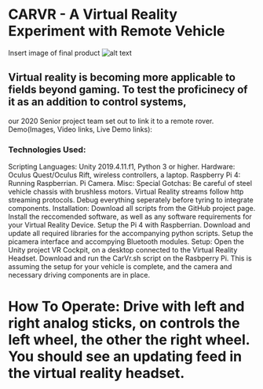 # CARVR - A Virtual Reality Experiment with Remote Vehicle


Insert image of final product
![alt text](https://github.com/jen10web/CarVr/blob/Master/image.jpg?raw=true)

## Virtual reality is becoming more applicable to fields beyond gaming. To test the proficinecy of it as an addition to control systems, 
our 2020 Senior project team set out to link it to a remote rover. 
Demo(Images, Video links, Live Demo links):

### Technologies Used:
Scripting Languages: Unity 2019.4.11.f1, Python 3 or higher. 
Hardware: Oculus Quest/Oculus Rift, wireless controllers, a laptop.
  Raspberry Pi 4: Running Raspberrian. Pi Camera. 
  Misc: 
Special Gotchas:
  Be careful of steel vehicle chassis with brushless motors. Virtual Reality streams follow http streaming protocols. Debug everything seperately before tyring to integrate components. 
Installation: Download all scripts from the GitHub project page. Install the reccomended software, as well as any software requirements for your Virtual Reality Device. Setup the Pi 4 with Raspberrian. Download and update all required libraries for the accompanying python scripts. Setup the picamera interface and accompying Bluetooth modules. 
Setup: Open the Unity project VR Cockpit, on a desktop connected to the Virtual Reality Headset. Download and run the CarVr.sh script on the Rasbperry Pi. This is assuming the setup for your vehicle is complete, and the camera and necessary driving components are in place. 


# How To Operate: Drive with left and right analog sticks, on controls the left wheel, the other the right wheel. You should see an updating feed in the virtual reality headset.
